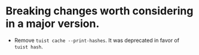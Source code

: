 # Breaking changes worth considering in a major version.

- Remove `tuist cache --print-hashes`. It was deprecated in favor of `tuist hash`.
